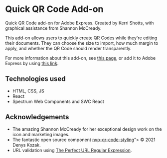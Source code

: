 # Quick QR Code Add-on

Quick QR Code add-on for Adobe Express. Created by Kerri Shotts, with graphical assistance from Shannon McCready.

This add-on allows users to quickly create QR Codes while they're editing their documents. They can choose the size to import, how much margin to apply, and whether the QR Code should render transparently.

For more information about this add-on, see [this page](https://new.express.adobe.com/webpage/LElo6hHbprf7j), or add it to Adobe Express by using [this link](#coming-soon).

## Technologies used

* HTML, CSS, JS
* React
* Spectrum Web Components and SWC React

## Acknowledgements
* The amazing Shannon McCready for her exceptional design work on the icon and marketing images.
* The fantastic open source component [nvp-qr-code-styling](https://www.npmjs.com/package/nvp-qr-code-styling)"> &copy; 2021 Denys Kozak.
* URL validation using [The Perfect URL Regular Expression](https://urlregex.com/index.html).

